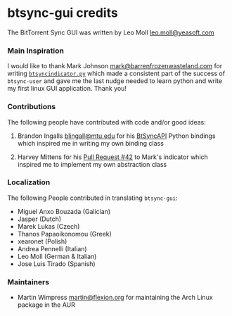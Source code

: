 btsync-gui credits
==================

The BitTorrent Sync GUI was written by Leo Moll <leo.moll@yeasoft.com>

### Main Inspiration ###

I would like to thank Mark Johnson <mark@barrenfrozenwasteland.com> for writing
[`btsyncindicator.py`][1] which made a consistent part of the success of
`btsync-user` and gave me the last nudge needed to learn python and write my
first linux GUI application. Thank you!

### Contributions ###

The following people have contributed with code and/or good ideas:

1. Brandon Ingalls <blingall@mtu.edu> for his [BtSyncAPI][2] Python bindings
which inspired me in writing my own binding class

2. Harvey Mittens for his [Pull Request #42][3] to Mark's indicator which
inspired me to implement my own abstraction class


[1]: https://github.com/marxjohnson/btsyncindicator
[2]: https://github.com/BrandonIngalls/BTSyncAPI
[3]: https://github.com/marxjohnson/btsyncindicator/pull/42

### Localization ###

The following People contributed in translating `btsync-gui`:

* Miguel Anxo Bouzada (Galician)
* Jasper (Dutch)
* Marek Lukas (Czech)
* Thanos Papaoikonomou (Greek)
* xearonet (Polish)
* Andrea Pennelli (Italian)
* Leo Moll (German & Italian)
* Jose Luis Tirado (Spanish)

### Maintainers ###

* Martin Wimpress <martin@flexion.org> for maintaining the Arch Linux package
in the AUR
